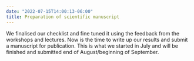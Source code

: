 ```yaml
---
date: "2022-07-15T14:00:13-06:00"
title: Preparation of scientific manuscript
---
```

  
We finalised our checklist and fine tuned it using the feedback from the workshops and lectures. Now is the time to write up our results and submit a manuscript for publication. This is what we started in July and will be finished and submitted end of August/beginning of September.
